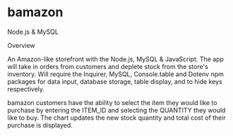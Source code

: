 # bamazon

Node.js & MySQL

Overview

An Amazon-like storefront with the Node.js, MySQL & JavaScript. The app will take in orders from customers and deplete stock from the store's inventory. Will require the Inquirer, MySQL, Console.table and Dotenv npm packages for data input, database storage, table display, and to hide keys respectively.

bamazon customers have the ability to select the item they would like to purchase by entering the ITEM_ID and selecting the QUANTITY they would like to buy. The chart updates the new stock quantity and total cost of their purchase is displayed.